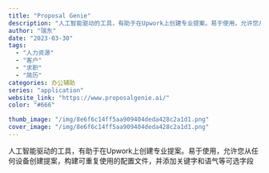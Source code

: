 ```yaml
---
title: "Proposal Genie"
description: "人工智能驱动的工具，有助于在Upwork上创建专业提案。易于使用，允许您从任何设备创建提案，构建可重复使用的配置文件，并"
author: "瑞东"
date: "2023-03-30"
tags:
  - "人力资源"
  - "客户"
  - "求职"
  - "简历"
categories: 办公辅助
series: "application"
website_link: "https://www.proposalgenie.ai/"
color: "#666"

thumb_image: "/img/8e6f6c14ff5aa909404deda428c2a1d1.png"
cover_image: "/img/8e6f6c14ff5aa909404deda428c2a1d1.png"
---
```


人工智能驱动的工具，有助于在Upwork上创建专业提案。易于使用，允许您从任何设备创建提案，构建可重复使用的配置文件，并添加关键字和语气等可选字段